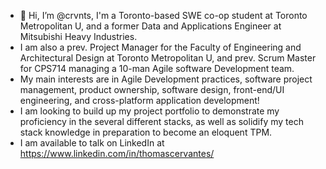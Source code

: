 - 👋 Hi, I’m @crvnts, I'm a Toronto-based SWE co-op student at Toronto Metropolitan U, and a former Data and Applications Engineer at Mitsubishi Heavy Industries.
- I am also a prev. Project Manager for the Faculty of Engineering and Architectural Design at Toronto Metropolitan U, and prev. Scrum Master for CPS714 managing a 10-man Agile software Development team.
- My main interests are in Agile Development practices, software project management, product ownership, software design, front-end/UI engineering, and cross-platform application development!
- I am looking to build up my project portfolio to demonstrate my proficiency in the several different stacks, as well as solidify my tech stack knowledge in preparation to become an eloquent TPM.
- I am available to talk on LinkedIn at https://www.linkedin.com/in/thomascervantes/
